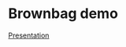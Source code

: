 # Brownbag demo

[Presentation](https://docs.google.com/presentation/d/1MeefJ3TxcyO9zBfOUmUY5qWx78qVaSU2jdayl0rtz4E/edit?usp=sharing)
